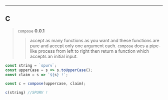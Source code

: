 ----
## C
> `compose` **0.0.1**
>> accept as many functions as you want and these functions are pure and accept only one argument each.
>> `compose` does a pipe-like process from left to right then return a function which accepts an initial input.
```js
const string = `spurv`;
const upperCase = s => s.toUpperCase();
const claim = s => `${s} !`;

const c = compose(uppercase, claim);

c(string) //SPURV !
```